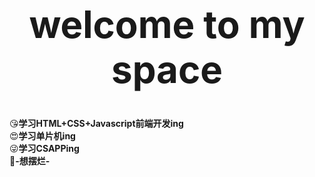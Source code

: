 <div align="center">
    <h1 style="font-size: 60px;">welcome to my space</h1>
</div>

:kissing_heart:**学习HTML+CSS+Javascript前端开发ing**<br>
:heart_eyes:**学习单片机ing**<br>​
:stuck_out_tongue_winking_eye:**学习CSAPPing**<br>
:thinking:**-想摆烂-**
